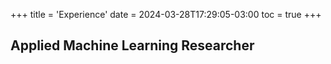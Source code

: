 +++
title = 'Experience'
date = 2024-03-28T17:29:05-03:00
toc = true
+++

## Applied Machine Learning Researcher
